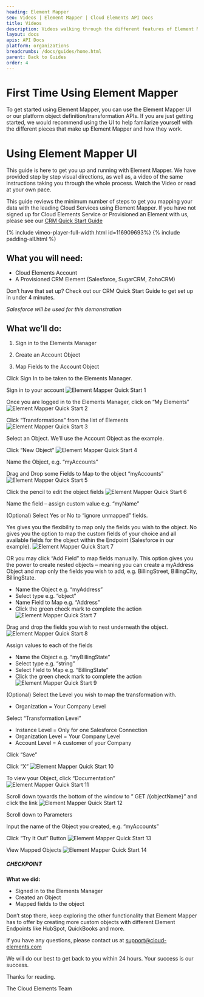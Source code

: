 ```yaml
---
heading: Element Mapper
seo: Videos | Element Mapper | Cloud Elements API Docs
title: Videos
description: Videos walking through the different features of Element Mapper.
layout: docs
apis: API Docs
platform: organizations
breadcrumbs: /docs/guides/home.html
parent: Back to Guides
order: 4
---
```


# First Time Using Element Mapper
To get started using Element Mapper, you can use the Element Mapper UI or our platform object definition/transformation APIs.  If you are just getting started, we would recommend using the UI to help familarize yourself with the different pieces that make up Element Mapper and how they work.

# Using Element Mapper UI

This guide is here to get you up and running with Element Mapper. We have provided step by step visual directions, as well as, a video of the same instructions taking you through the whole process. Watch the Video or read at your own pace.

This guide reviews the minimum number of steps to get you mapping your data with the leading Cloud Services using Element Mapper. If you have not signed up for Cloud Elements Service or Provisioned an Element with us, please see our [CRM Quick Start Guide](/getstarted/quickstart-guides/crm-hub-quick-start-guide.html)

{% include vimeo-player-full-width.html id=116909693%}
{% include padding-all.html %}

## What you will need:

* Cloud Elements Account
* A Provisioned CRM Element (Salesforce, SugarCRM, ZohoCRM)

Don’t have that set up?
Check out our CRM Quick Start Guide to get set up in under 4 minutes.

*Salesforce will be used for this demonstration*

## What we’ll do:

1. Sign in to the Elements Manager

2. Create an Account Object

3. Map Fields to the Account Object

Click Sign In to be taken to the Elements Manager.

Sign in to your account
![Element Mapper Quick Start 1](http://cloud-elements.com/wp-content/uploads/2015/01/Datamapper1.png)

Once you are logged in to the Elements Manager, click on “My Elements”
![Element Mapper Quick Start 2](http://cloud-elements.com/wp-content/uploads/2015/01/Datamapper2.png)

Click “Transformations” from the list of Elements
![Element Mapper Quick Start 3](http://cloud-elements.com/wp-content/uploads/2015/01/Datamapper3.png)

Select an Object. We’ll use the Account Object as the example.

Click “New Object”
![Element Mapper Quick Start 4](http://cloud-elements.com/wp-content/uploads/2015/01/Datamapper18.png)

Name the Object, e.g. “myAccounts”

Drag and Drop some Fields to Map to the object “myAccounts”
![Element Mapper Quick Start 5](http://cloud-elements.com/wp-content/uploads/2015/01/Datamapper21.png)

Click the pencil to edit the object fields
![Element Mapper Quick Start 6](http://cloud-elements.com/wp-content/uploads/2015/01/Datamapper31.png)

Name the field – assign custom value e.g. “myName”

(Optional) Select Yes or No to “ignore unmapped” fields.

Yes gives you the flexibility to map only the fields you wish to the object. No gives you the option to map the custom fields of your choice and all available fields for the object within the Endpoint (Salesforce in our example).
![Element Mapper Quick Start 7](http://cloud-elements.com/wp-content/uploads/2015/01/Datamapper45.png)

OR you may click “Add Field” to map fields manually. This option gives you the power to create nested objects – meaning you can create a myAddress Object and map only the fields you wish to add, e.g. BillingStreet, BillingCity, BillingState.

* Name the Object e.g. “myAddress”
* Select type e.g. “object”
* Name Field to Map e.g. “Address”
* Click the green check mark to complete the action
![Element Mapper Quick Start 7](http://cloud-elements.com/wp-content/uploads/2015/01/Datamapper53.png)

Drag and drop the fields you wish to nest underneath the object.
![Element Mapper Quick Start 8](http://cloud-elements.com/wp-content/uploads/2015/01/Datamapper63.png)

Assign values to each of the fields

* Name the Object e.g. “myBillingState”
* Select type e.g. “string”
* Select Field to Map e.g. “BillingState”
* Click the green check mark to complete the action
![Element Mapper Quick Start 9](http://cloud-elements.com/wp-content/uploads/2015/01/Datamapper73.png)

(Optional) Select the Level you wish to map the transformation with.

* Organization = Your Company Level

Select “Transformation Level”

* Instance Level = Only for one Salesforce Connection
* Organization Level = Your Company Level
* Account Level = A customer of your Company

Click “Save”

Click “X”
![Element Mapper Quick Start 10](http://cloud-elements.com/wp-content/uploads/2015/01/Datamapper82.png)

To view your Object, click “Documentation”
![Element Mapper Quick Start 11](http://cloud-elements.com/wp-content/uploads/2015/01/Datamapper14.png)

Scroll down towards the bottom of the window to ” GET /{objectName}” and click the link
![Element Mapper Quick Start 12](http://cloud-elements.com/wp-content/uploads/2015/01/Datamapper15.png)

Scroll down to Parameters

Input the name of the Object you created, e.g. “myAccounts”

Click “Try It Out” Button
![Element Mapper Quick Start 13](http://cloud-elements.com/wp-content/uploads/2015/01/Datamapper16.png)

View Mapped Objects
![Element Mapper Quick Start 14](http://cloud-elements.com/wp-content/uploads/2015/01/Datamapper92.png)

##### CHECKPOINT

__What we did:__

* Signed in to the Elements Manager
* Created an Object
* Mapped fields to the object

Don’t stop there, keep exploring the other functionality that Element Mapper has to offer by creating more custom objects with different Element Endpoints like HubSpot, QuickBooks and more.

If you have any questions, please contact us at [support@cloud-elements.com](mailto:support@cloud-elements.com)

We will do our best to get back to you within 24 hours. Your success is our success.

Thanks for reading.

The Cloud Elements Team
